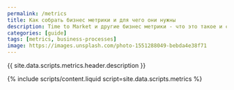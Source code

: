 ```yaml
---
permalink: /metrics
title: Как собрать бизнес метрики и для чего они нужны
description: Time to Market и другие бизнес метрики - что это такое и с чем их едят? 
categories: [guide]
tags: [metrics, business-processes]
image: https://images.unsplash.com/photo-1551288049-bebda4e38f71
---
```


{{ site.data.scripts.metrics.header.description }}

<!--more-->

{% include scripts/content.liquid
script=site.data.scripts.metrics
%}

